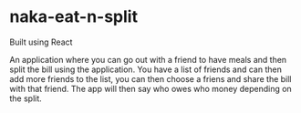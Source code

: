 # naka-eat-n-split

Built using React

An application where you can go out with a friend to have meals and then split the bill using the application. You have a list of friends and can then add more friends to the list, you can then choose a friens and share the bill with that friend. The app will then say who owes who money depending on the split.
